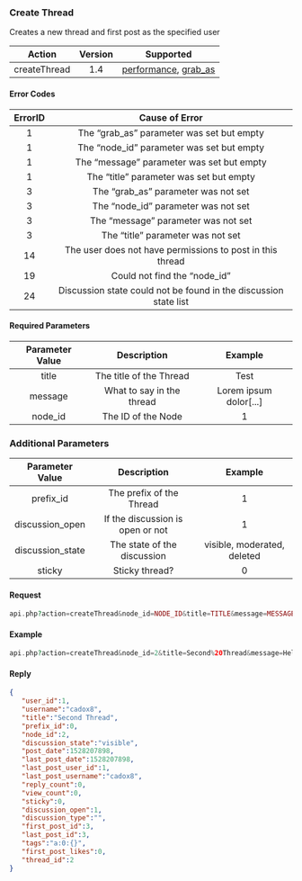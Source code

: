 

### Create Thread
Creates a new thread and first post as the specified user

| Action | Version | Supported |
| :-: | :-: | :-: |
| createThread | 1.4 | <a href="#per">performance</a>, <a href="#grab">grab_as</a> |


#### Error Codes

| ErrorID | Cause of Error |
| :-: | :-: |
| 1 | The “grab_as” parameter was set but empty |
| 1 | The “node_id” parameter was set but empty |
| 1 | The “message” parameter was set but empty |
| 1 | The “title” parameter was set but empty |
| 3 | The “grab_as” parameter was not set |
| 3 | The “node_id” parameter was not set |
| 3 | The “message” parameter was not set |
| 3 | The “title” parameter was not set |
| 14 | The user does not have permissions to post in this thread |
| 19 | Could not find the “node_id” |
| 24 | Discussion state could not be found in the discussion state list |

#### Required Parameters

| Parameter Value | Description | Example |
| :-: | :-: | :-: |
| title | The title of the Thread | Test |
| message | What to say in the thread | Lorem ipsum dolor[...] |
| node_id | The ID of the Node | 1 |

### Additional Parameters

| Parameter Value | Description | Example |
| :-: | :-: | :-: |
| prefix_id | The prefix of the Thread | 1 |
| discussion_open | If the discussion is open or not | 1 |
| discussion_state | The state of the discussion | visible, moderated, deleted |
| sticky | Sticky thread? | 0 |

#### Request
```php
api.php?action=createThread&node_id=NODE_ID&title=TITLE&message=MESSAGE&grab_as=USERNAME&hash=API_KEY
```
#### Example
```php
api.php?action=createThread&node_id=2&title=Second%20Thread&message=Hello%20World&grab_as=cadox8&hash=e65ef8da-ca6a-437c-ab8b-4b2e9e86cd10
```
#### Reply
```json
{
   "user_id":1,
   "username":"cadox8",
   "title":"Second Thread",
   "prefix_id":0,
   "node_id":2,
   "discussion_state":"visible",
   "post_date":1528207898,
   "last_post_date":1528207898,
   "last_post_user_id":1,
   "last_post_username":"cadox8",
   "reply_count":0,
   "view_count":0,
   "sticky":0,
   "discussion_open":1,
   "discussion_type":"",
   "first_post_id":3,
   "last_post_id":3,
   "tags":"a:0:{}",
   "first_post_likes":0,
   "thread_id":2
}
```
